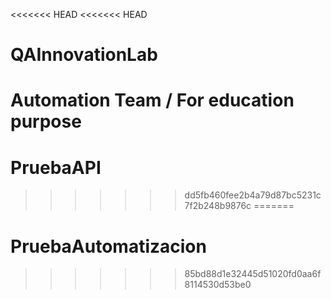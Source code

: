 <<<<<<< HEAD
<<<<<<< HEAD
# QAInnovationLab
Automation Team / For education purpose
=======
# PruebaAPI
>>>>>>> dd5fb460fee2b4a79d87bc5231c7f2b248b9876c
=======
# PruebaAutomatizacion
>>>>>>> 85bd88d1e32445d51020fd0aa6f8114530d53be0
